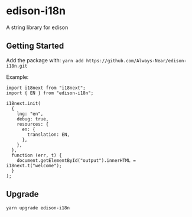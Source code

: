 # edison-i18n

A string library for edison

## Getting Started

Add the package with: `yarn add https://github.com/Always-Near/edison-i18n.git`

Example:

```
import i18next from "i18next";
import { EN } from "edison-i18n";

i18next.init(
  {
    lng: "en",
    debug: true,
    resources: {
      en: {
        translation: EN,
      },
    },
  },
  function (err, t) {
    document.getElementById("output").innerHTML = i18next.t("welcome");
  }
);
```

## Upgrade

`yarn upgrade edison-i18n`
